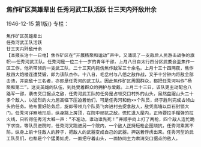 ### 焦作矿区英雄辈出  任秀河武工队活跃  廿三天内歼敌卅余

1946-12-15
第1版()
专栏：

    焦作矿区英雄辈出
    任秀河武工队活跃
    廿三天内歼敌卅余
    【本报长治十一日电】焦作矿区在“开展杨聚和运动”声中，又涌现了一支敌后人民游击战争的旗帜——任秀河武工队。任秀河是一位二十一岁的青年干部，上月八日自太行四分区武委会至焦作一区工作，他所带领的一支武工队，二十三天内毙伤焦作敌军三十余名。上月十三十四两夜，焦作敌四大炮楼连遭焚毁，即为该队杰作。十八日，毛岔村与八倍之敌作战，又于十分钟内将敌全部击溃，并毙敌十三名者，亦即是任秀河的武工队。因此焦作矿区周围群众，都把任秀河叫作“杨聚和第二”。这支英雄的队伍，到处受着群众的拥护与爱戴。上月二十三日，该队更主动配合八路军一部，袭击交口据点之敌，任秀河武工队的任务是占领交口村外的山头，虽然盘踞山头二十多个敌人，以猛烈的火力居高临下压迫着他们，可是任秀河和他××个队员，终于胜利完成占领山头的任务。他布置好防务后，旋即带领几个队员飞奔进村去捉拿敌人，敌凭高墙以巨石封锁大门，任秀河详察地形后，纵身跳上房顶，在院中顽抗之敌，慌忙退入屋内，正待要拉手榴弹的拉火线，只听得任秀河大喊一声：“不准动，谁动谁先死！”并顺手向上打了两枪，四个敌人连忙跪下求饶。等队员进院时，任秀河又跑进另一个院内，一个敌人正持短枪企图顽抗，任秀河乘其不防，纵身上前卡住敌人的脖子，把敌人的武器变成自己的武器，押送着俘虏出来。任秀河型的武工队员们，也都是个个猛勇如虎，一面把守着山头，一面协同主力肃清交口据点的敌人。

